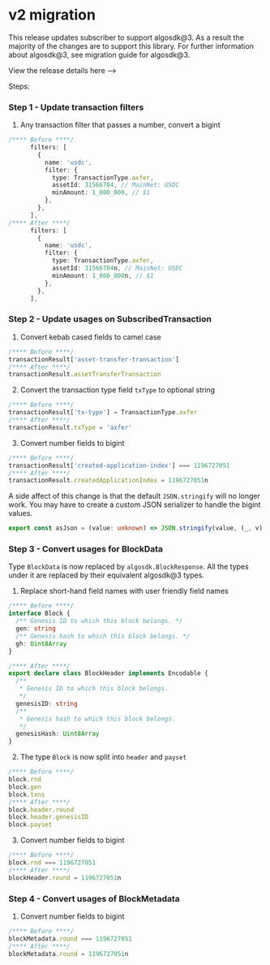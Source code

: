 # v2 migration

This release updates subscriber to support algosdk@3. As a result the majority of the changes are to support this library. For further information about algosdk@3, see migration guide for algosdk@3.

View the release details here -->

Steps:

### Step 1 - Update transaction filters

1. Any transaction filter that passes a number, convert a bigint

```typescript
/**** Before ****/
      filters: [
        {
          name: 'usdc',
          filter: {
            type: TransactionType.axfer,
            assetId: 31566704, // MainNet: USDC
            minAmount: 1_000_000, // $1
          },
        },
      ],
/**** After ****/
      filters: [
        {
          name: 'usdc',
          filter: {
            type: TransactionType.axfer,
            assetId: 31566704n, // MainNet: USDC
            minAmount: 1_000_000n, // $1
          },
        },
      ],
```

### Step 2 - Update usages on SubscribedTransaction

1. Convert kebab cased fields to camel case

```typescript
/**** Before ****/
transactionResult['asset-transfer-transaction']
/**** After ****/
transactionResult.assetTransferTransaction
```

2. Convert the transaction type field `txType` to optional string

```typescript
/**** Before ****/
transactionResult['tx-type'] = TransactionType.axfer
/**** After ****/
transactionResult.txType = 'axfer'
```

3. Convert number fields to bigint

```typescript
/**** Before ****/
transactionResult['created-application-index'] === 1196727051
/**** After ****/
transactionResult.createdApplicationIndex = 1196727051n
```

A side affect of this change is that the default `JSON.stringify` will no longer work. You may have to create a custom JSON serializer to handle the bigint values.

```typescript
export const asJson = (value: unknown) => JSON.stringify(value, (_, v) => (typeof v === 'bigint' ? v.toString() : v), 2)
```

### Step 3 - Convert usages for BlockData

Type `BlockData` is now replaced by `algosdk.BlockResponse`. All the types under it are replaced by their equivalent algosdk@3 types.

1. Replace short-hand field names with user friendly field names

```typescript
/**** Before ****/
interface Block {
  /** Genesis ID to which this block belongs. */
  gen: string
  /** Genesis hash to which this block belongs. */
  gh: Uint8Array
}

/**** After ****/
export declare class BlockHeader implements Encodable {
  /**
   * Genesis ID to which this block belongs.
   */
  genesisID: string
  /**
   * Genesis hash to which this block belongs.
   */
  genesisHash: Uint8Array
}
```

2. The type `Block` is now split into `header` and `payset`

```typescript
/**** Before ****/
block.rnd
block.gen
block.txns
/**** After ****/
block.header.round
block.header.genesisID
block.payset
```

3. Convert number fields to bigint

```typescript
/**** Before ****/
block.rnd === 1196727051
/**** After ****/
blockHeader.round = 1196727051n
```

### Step 4 - Convert usages of BlockMetadata

1. Convert number fields to bigint

```typescript
/**** Before ****/
blockMetadata.round === 1196727051
/**** After ****/
blockMetadata.round = 1196727051n
```
